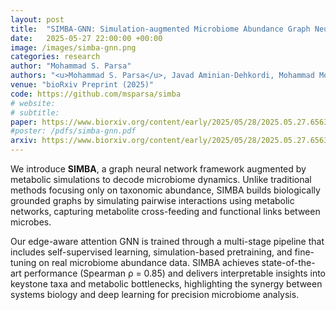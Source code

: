 ```yaml
---
layout: post
title:  "SIMBA-GNN: Simulation-augmented Microbiome Abundance Graph Neural Network"
date:   2025-05-27 22:00:00 +00:00
image: /images/simba-gnn.png
categories: research
author: "Mohammad S. Parsa"
authors: "<u>Mohammad S. Parsa</u>, Javad Aminian-Dehkordi, Mohammad Mofrad"
venue: "bioRxiv Preprint (2025)"
code: https://github.com/msparsa/simba
# website: 
# subtitle: 
paper: https://www.biorxiv.org/content/early/2025/05/28/2025.05.27.656377
#poster: /pdfs/simba-gnn.pdf
arxiv: https://www.biorxiv.org/content/early/2025/05/28/2025.05.27.656377
---
```

We introduce **SIMBA**, a graph neural network framework augmented by metabolic simulations to decode microbiome dynamics. Unlike traditional methods focusing only on taxonomic abundance, SIMBA builds biologically grounded graphs by simulating pairwise interactions using metabolic networks, capturing metabolite cross-feeding and functional links between microbes.

Our edge-aware attention GNN is trained through a multi-stage pipeline that includes self-supervised learning, simulation-based pretraining, and fine-tuning on real microbiome abundance data. SIMBA achieves state-of-the-art performance (Spearman ρ = 0.85) and delivers interpretable insights into keystone taxa and metabolic bottlenecks, highlighting the synergy between systems biology and deep learning for precision microbiome analysis.
